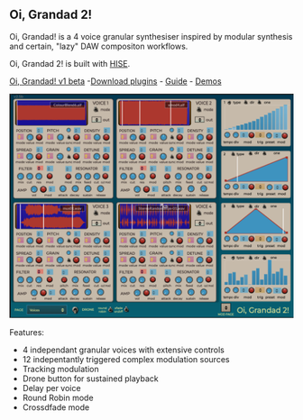 
  

## ********Oi, Grandad 2!********

Oi, Grandad! is a 4 voice granular synthesiser inspired by modular synthesis and certain, "lazy" DAW compositon workflows.

Oi, Grandad 2! is built with [HISE](http://hise.audio).

[Oi, Grandad! v1 beta](https://github.com/publicsamples/Oi-Grandad/) -[Download plugins](https://github.com/publicsamples/Oi-Grandad-2/releases) - [Guide](https://github.com/publicsamples/Oi-Grandad/wiki/Oi,-Grandad!-Quick-Guide) - [Demos](https://www.youtube.com/playlist?list=PL8Rp79UJ5uBC-SntUW93i3953yPq0DeSF)

![Oi, Grandad! ](https://github.com/publicsamples/Oi-Grandad-2/blob/main/oigrandad2.png?raw=true)

  Features:

- 4 independant granular voices with extensive controls
- 12 indepentantly triggered complex modulation sources
- Tracking modulation
- Drone button for sustained playback
- Delay per voice
- Round Robin mode
- Crossdfade mode

